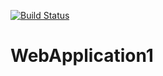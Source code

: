 [![Build Status](https://dev.azure.com/vtu7603/DemoProject/_apis/build/status/chakirimeghana.WebApplication1%20(1)?branchName=master)](https://dev.azure.com/vtu7603/DemoProject/_build/latest?definitionId=9&branchName=master)
# WebApplication1
